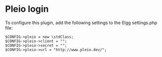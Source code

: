 # Pleio login
To configure this plugin, add the following settings to the Elgg settings.php file:

    $CONFIG->pleio = new \stdClass;
    $CONFIG->pleio->client = "";
    $CONFIG->pleio->secret = "";
    $CONFIG->pleio->url = "http://www.pleio.dev/";

